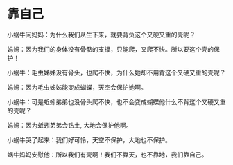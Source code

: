 # 靠自己

小蜗牛问妈妈：为什么我们从生下来，就要背负这个又硬又重的壳呢？ 

妈妈：因为我们的身体没有骨骼的支撑，只能爬，又爬不快。所以要这个壳的保护！ 

小蜗牛：毛虫姊姊没有骨头，也爬不快，为什么她却不用背这个又硬又重的壳呢？ 

妈妈：因为毛虫姊姊能变成蝴蝶，天空会保护她啊。 

小蜗牛：可是蚯蚓弟弟也没骨头爬不快，也不会变成蝴蝶他什么不背这个又硬又重的壳呢？ 

妈妈：因为蚯蚓弟弟会钻土, 大地会保护他啊。 

小蜗牛哭了起来：我们好可怜，天空不保护，大地也不保护。 

蜗牛妈妈安慰他：所以我们有壳啊！我们不靠天，也不靠地，我们靠自己。
 